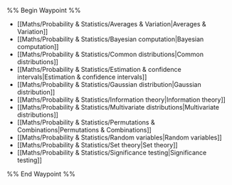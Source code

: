 %% Begin Waypoint %%
- [[Maths/Probability & Statistics/Averages & Variation|Averages & Variation]]
- [[Maths/Probability & Statistics/Bayesian computation|Bayesian computation]]
- [[Maths/Probability & Statistics/Common distributions|Common distributions]]
- [[Maths/Probability & Statistics/Estimation & confidence intervals|Estimation & confidence intervals]]
- [[Maths/Probability & Statistics/Gaussian distribution|Gaussian distribution]]
- [[Maths/Probability & Statistics/Information theory|Information theory]]
- [[Maths/Probability & Statistics/Multivariate distributions|Multivariate distributions]]
- [[Maths/Probability & Statistics/Permutations & Combinations|Permutations & Combinations]]
- [[Maths/Probability & Statistics/Random variables|Random variables]]
- [[Maths/Probability & Statistics/Set theory|Set theory]]
- [[Maths/Probability & Statistics/Significance testing|Significance testing]]

%% End Waypoint %%